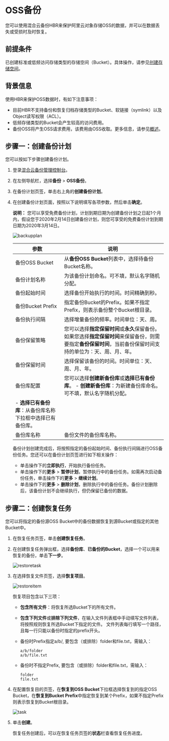 # OSS备份

您可以使用混合云备份HBR来保护阿里云对象存储OSS的数据，并可以在数据丢失或受损时及时恢复。

## 前提条件

已创建标准或低频访问存储类型的存储空间（Bucket）。具体操作，请参见[创建存储空间](/cn.zh-CN/控制台用户指南/存储空间管理/创建存储空间.md)。

## 背景信息

使用HBR来保护OSS数据时，有如下注意事项：

-   目前HBR不支持备份和恢复归档存储类型的Bucket、软链接（symlink）以及Object读写权限（ACL）。
-   低频存储类型的Bucket会产生较高的访问费用。
-   备份OSS将产生OSS请求费用，该费用由OSS收取。更多信息，请参见[概述](/cn.zh-CN/计量计费/计量项和计费项/概述.md)。

## 步骤一：创建备份计划

您可以按如下步骤创建备份计划。

1.  登录[混合云备份管理控制台](https://hbr.console.aliyun.com)。

2.  在左侧导航栏，选择**备份** \> **OSS备份**。

3.  在备份计划页签，单击右上角的**创建备份计划**。

4.  在创建备份计划页面，按照以下说明填写各项参数，然后单击**确定**。

    **说明：** 您可以享受免费备份计划，计划到期日期为创建备份计划之日起1个月内，假设您于2020年2月14日创建备份计划，则您可享受的免费备份计划到期日期为2020年3月14日。

    ![backupplan](https://static-aliyun-doc.oss-accelerate.aliyuncs.com/assets/img/zh-CN/7861909161/p267381.png)

    |参数|说明|
    |--|--|
    |备份OSS Bucket|从**备份OSS Bucket**列表中，选择待备份Bucket名称。|
    |备份计划名称|为该备份计划命名。可不填，默认名字随机分配。|
    |备份起始时间|选择备份开始执行的时间。时间精确到秒。|
    |备份Bucket Prefix|指定备份Bucket的Prefix。如果不指定Prefix，则表示备份整个Bucket根目录。|
    |备份执行间隔|选择增量备份的频率。时间单位：天、周。|
    |备份保留策略|您可以选择**指定保留时间**或**永久**保留备份。如果您选择**指定保留时间**来保留备份，则需要指定**备份保留时间**，当前备份保留时间支持的单位为：天、周、月、年。 |
    |备份保留时间|选择保留该备份的时间。时间单位：天、周、月、年。|
    |备份库配置|您可以选择**创建新备份库**或**选择已有备份库**。     -   **创建新备份库**：为新建备份库命名。可不填，默认名字随机分配。
    -   **选择已有备份库**：从备份库名称下拉框中选择已有备份库。 |
    |备份库名称|备份文件的备份库名称。|

    备份计划创建完成后，将按照指定的备份起始时间、备份执行间隔进行OSS备份任务。您还可以在备份计划页签进行如下相关操作：

    -   单击操作下的**立即执行**，开始执行备份任务。
    -   单击操作下的**更多** \> **暂停计划**，暂停执行中的备份任务。如需再次启动备份任务，单击操作下的**更多** \> **继续计划**。
    -   单击操作下的**更多** \> **删除计划**，删除执行中的备份任务。备份计划删除后，该备份计划不会继续执行，但仍保留已备份的数据。

## 步骤二：创建恢复任务

您可以将指定的备份源OSS Bucket中的备份数据恢复到源Bucket或指定的其他Bucket中。

1.  在恢复任务页签，单击**创建恢复任务**。

2.  在创建恢复任务弹出框，选择**备份库**、**已备份的Bucket**，选择一个可以用来恢复的备份，单击**下一步**。

    ![restoretask](https://static-aliyun-doc.oss-accelerate.aliyuncs.com/assets/img/zh-CN/6941909161/p267379.png)

3.  在选择恢复文件页签，选择**恢复项目**。

    ![restoreitem](https://static-aliyun-doc.oss-accelerate.aliyuncs.com/assets/img/zh-CN/8861909161/p267380.png)

    恢复项目包含以下三项：

    -   **包含所有文件**：将恢复所选Bucket下的所有文件。
    -   **包含下列文件**或**排除下列文件**，在输入文件列表框中手动填写文件列表，将按照规则恢复所选Bucket下指定的文件。
    文件列表每行填写一个路径，且每一行只能以备份时指定的prefix开头。

    -   备份时Prefix指定a/b/, 要包含（或排除）folder和file.txt，需输入：

        ```
        a/b/folder
        a/b/file.txt
        ```

    -   备份时不指定Prefix, 要包含（或排除）folder和file.txt，需输入：

        ```
        folder
        file.txt
        ```

4.  在配置恢复目的页签，在**恢复到OSS Bucket**下拉框选择恢复到的指定OSS Bucket，在**恢复到Bucket Prefix**中指定恢复到某个Prefix，如果不指定Prefix则表示恢复到Bucket根目录。

    ![task](https://static-aliyun-doc.oss-accelerate.aliyuncs.com/assets/img/zh-CN/4201129951/p77332.jpg)

5.  单击**创建**。

    恢复任务创建后，可以在恢复任务页签的**状态**栏查看恢复任务进度。


